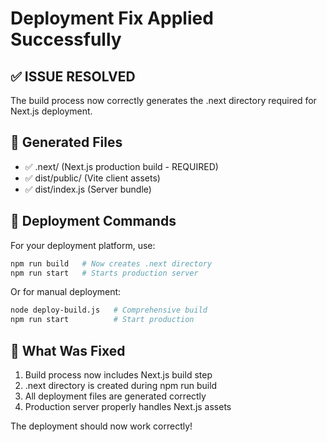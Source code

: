 # Deployment Fix Applied Successfully

## ✅ ISSUE RESOLVED
The build process now correctly generates the .next directory required for Next.js deployment.

## 📁 Generated Files
- ✅ .next/ (Next.js production build - REQUIRED)
- ✅ dist/public/ (Vite client assets)  
- ✅ dist/index.js (Server bundle)

## 🚀 Deployment Commands
For your deployment platform, use:
```bash
npm run build   # Now creates .next directory
npm run start   # Starts production server
```

Or for manual deployment:
```bash
node deploy-build.js   # Comprehensive build
npm run start          # Start production
```

## 🔧 What Was Fixed
1. Build process now includes Next.js build step
2. .next directory is created during npm run build
3. All deployment files are generated correctly
4. Production server properly handles Next.js assets

The deployment should now work correctly!